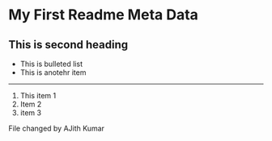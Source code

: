 # My First Readme Meta Data
## This is second heading
- This is bulleted list
- This is anotehr item

---
1. This item 1
2. Item 2
3. item 3


File changed by AJith Kumar
